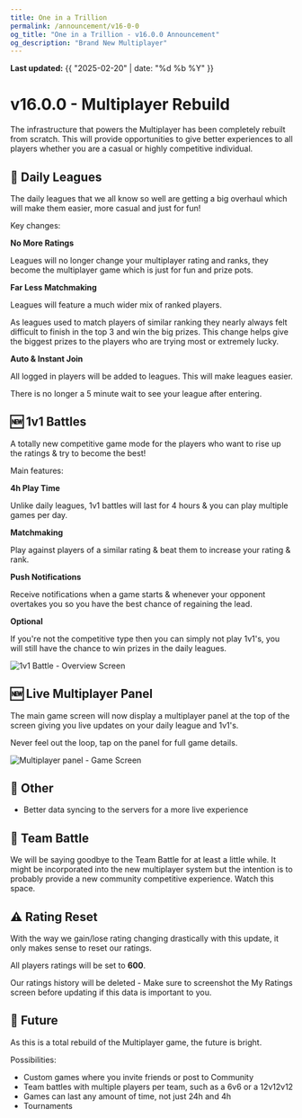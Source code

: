 ```yaml
---
title: One in a Trillion
permalink: /announcement/v16-0-0
og_title: "One in a Trillion - v16.0.0 Announcement"
og_description: "Brand New Multiplayer"
---
```

**Last updated:** {{ "2025-02-20" | date: "%d %b %Y" }}

# v16.0.0 - Multiplayer Rebuild
The infrastructure that powers the Multiplayer has been completely rebuilt from scratch. This will provide opportunities to give better experiences to all players whether you are a casual or highly competitive individual.


## 🔄 Daily Leagues
The daily leagues that we all know so well are getting a big overhaul which will make them easier, more casual and just for fun!

Key changes:

**No More Ratings**

Leagues will no longer change your multiplayer rating and ranks, they become the multiplayer game which is just for fun and prize pots.


**Far Less Matchmaking**

Leagues will feature a much wider mix of ranked players.

As leagues used to match players of similar ranking they nearly always felt difficult to finish in the top 3 and win the big prizes. This change helps give the biggest prizes to the players who are trying most or extremely lucky.


**Auto & Instant Join**

All logged in players will be added to leagues. This will make leagues easier.

There is no longer a 5 minute wait to see your league after entering.


## 🆕 1v1 Battles
A totally new competitive game mode for the players who want to rise up the ratings & try to become the best!

Main features:

**4h Play Time**

Unlike daily leagues, 1v1 battles will last for 4 hours & you can play multiple games per day.


**Matchmaking**

Play against players of a similar rating & beat them to increase your rating & rank.


**Push Notifications**

Receive notifications when a game starts & whenever your opponent overtakes you so you have the best chance of regaining the lead.


**Optional**

If you're not the competitive type then you can simply not play 1v1's, you will still have the chance to win prizes in the daily leagues.

![1v1 Battle - Overview Screen](/announcements/images/v16-0-0/1v1-overview.jpeg)


## 🆕 Live Multiplayer Panel
The main game screen will now display a multiplayer panel at the top of the screen giving you live updates on your daily league and 1v1's.

Never feel out the loop, tap on the panel for full game details.

![Multiplayer panel - Game Screen](/announcements/images/v16-0-0/multi-panel.PNG)


## 📶 Other
- Better data syncing to the servers for a more live experience


## 👋 Team Battle
We will be saying goodbye to the Team Battle for at least a little while. It might be incorporated into the new multiplayer system but the intention is to probably provide a new community competitive experience. Watch this space.


## ⚠️ Rating Reset
With the way we gain/lose rating changing drastically with this update, it only makes sense to reset our ratings.

All players ratings will be set to **600**.

Our ratings history will be deleted - Make sure to screenshot the My Ratings screen before updating if this data is important to you.


## 🚀 Future
As this is a total rebuild of the Multiplayer game, the future is bright.

Possibilities:
- Custom games where you invite friends or post to Community
- Team battles with multiple players per team, such as a 6v6 or a 12v12v12
- Games can last any amount of time, not just 24h and 4h
- Tournaments
